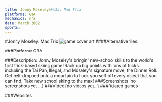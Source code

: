 ```yaml
---
title: Jonny Moseley&#x3a; Mad Trix
platforms: GBA
mechanics: n/a
date: March 2002
sports: 
---
```

#Jonny Moseley: Mad Trix
![game cover art](//images.igdb.com/igdb/image/upload/t_cover_big/r3wk2y2k98uffajgfuxf.jpg "Logo Title Text 1")
####Alternative tiles:

###Platforms
GBA

###Description:
Jonny Moseley's bringin' new-school skills to the world's first trick-based skiing game! Rack up big points with tons of tricks including the Tai Pan, Illegal, and Moseley's signature move, the Dinner Roll. Get heli-dropped onto a mountain to huck yourself off every object that you can find. Take new school skiing to the max!
###Screenshots
[no screenshots yet ...]
###Video
[no videos yet...]
###Related games

###Websites

